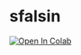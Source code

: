 # sfalsin
[![Open In Colab](https://colab.research.google.com/assets/colab-badge.svg)](https://colab.research.google.com/github/xmks-colab/sfalsin/blob/main/Karaoke_.ipynb)
